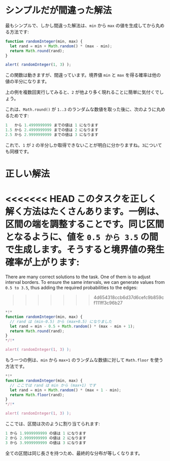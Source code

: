# シンプルだが間違った解法

最もシンプルで、しかし間違った解法は、`min` から `max` の値を生成してから丸める方法です:

```js run
function randomInteger(min, max) {
  let rand = min + Math.random() * (max - min); 
  return Math.round(rand);
}

alert( randomInteger(1, 3) );
```

この関数は動きますが、間違っています。境界値 `min` と `max` を得る確率は他の値の半分になります。

上の例を複数回実行してみると、`2` が他より多く現れることに簡単に気付くでしょう。

これは、`Math.round()` が `1..3` のランダムな数値を取った後に、次のように丸めるためです:

```js no-beautify
1   から 1.4999999999 までの値は 1 になります
1.5 から 2.4999999999 までの値は 2 になります
2.5 から 2.9999999999 までの値は 3 になります
```

これで、`1` が `2` の半分しか取得できないことが明白に分かりますね。`3`についても同様です。

# 正しい解法

<<<<<<< HEAD
このタスクを正しく解く方法はたくさんあります。一例は、区間の端を調整することです。同じ区間となるように、値を `0.5 から 3.5` の間で生成します。そうすると境界値の発生確率が上がります:
=======
There are many correct solutions to the task. One of them is to adjust interval borders. To ensure the same intervals, we can generate values from `0.5 to 3.5`, thus adding the required probabilities to the edges:
>>>>>>> 4d654318ccb6d37d6cefc9b859cf111ff3c96b27

```js run
*!*
function randomInteger(min, max) {
  // rand は (min-0.5) から (max+0.5) になりました
  let rand = min - 0.5 + Math.random() * (max - min + 1);
  return Math.round(rand);
}
*/!*

alert( randomInteger(1, 3) );
```

もう一つの例は、`min` から `max+1` のランダムな数値に対して `Math.floor` を使う方法です。

```js run
*!*
function randomInteger(min, max) {
  // ここでは rand は min から (max+1) です
  let rand = min + Math.random() * (max + 1 - min);
  return Math.floor(rand);
}
*/!*

alert( randomInteger(1, 3) );
```

ここでは、区間は次のように割り当てられます:

```js no-beautify
1 から 1.9999999999 の値は 1 になります
2 から 2.9999999999 の値は 2 になります
3 から 3.9999999999 の値は 3 になります
```

全ての区間は同じ長さを持つため、最終的な分布が等しくなります。
